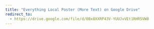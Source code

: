 ```yaml
---
title: "Everything Local Poster (More Text) on Google Drive"
redirect_to:
  - https://drive.google.com/file/d/0Bx8XXRP43V-YUUJvVEt1RHR5VW8
---
```


